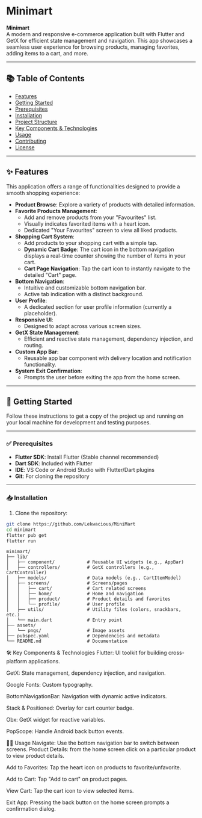 # Minimart

**Minimart**  
A modern and responsive e-commerce application built with Flutter and GetX for efficient state management and navigation. This app showcases a seamless user experience for browsing products, managing favorites, adding items to a cart, and more.

---

## 📚 Table of Contents

- [Features](#features)
- [Getting Started](#getting-started)
- [Prerequisites](#prerequisites)
- [Installation](#installation)
- [Project Structure](#project-structure)
- [Key Components & Technologies](#key-components--technologies)
- [Usage](#usage)
- [Contributing](#contributing)
- [License](#license)

---

## ✨ Features

This application offers a range of functionalities designed to provide a smooth shopping experience:

- **Product Browse**: Explore a variety of products with detailed information.
- **Favorite Products Management**:
    - Add and remove products from your "Favourites" list.
    - Visually indicates favorited items with a heart icon.
    - Dedicated "Your Favourites" screen to view all liked products.
- **Shopping Cart System**:
    - Add products to your shopping cart with a simple tap.
    - **Dynamic Cart Badge**: The cart icon in the bottom navigation displays a real-time counter showing the number of items in your cart.
    - **Cart Page Navigation**: Tap the cart icon to instantly navigate to the detailed "Cart" page.
- **Bottom Navigation**:
    - Intuitive and customizable bottom navigation bar.
    - Active tab indication with a distinct background.
- **User Profile**:
    - A dedicated section for user profile information (currently a placeholder).
- **Responsive UI**:
    - Designed to adapt across various screen sizes.
- **GetX State Management**:
    - Efficient and reactive state management, dependency injection, and routing.
- **Custom App Bar**:
    - Reusable app bar component with delivery location and notification functionality.
- **System Exit Confirmation**:
    - Prompts the user before exiting the app from the home screen.

---

## 🚀 Getting Started

Follow these instructions to get a copy of the project up and running on your local machine for development and testing purposes.

---

### ✅ Prerequisites

- **Flutter SDK**: Install Flutter (Stable channel recommended)
- **Dart SDK**: Included with Flutter
- **IDE**: VS Code or Android Studio with Flutter/Dart plugins
- **Git**: For cloning the repository

---

### 📥 Installation

1. Clone the repository:

```bash
git clone https://github.com/Lekwacious/MiniMart
cd minimart
flutter pub get
flutter run
```
```text
minimart/
├── lib/
│   ├── component/            # Reusable UI widgets (e.g., AppBar)
│   ├── controllers/          # GetX controllers (e.g., CartController)
│   ├── models/               # Data models (e.g., CartItemModel)
│   ├── screens/              # Screens/pages
│   │   ├── cart/             # Cart related screens
│   │   ├── home/             # Home and navigation
│   │   ├── product/          # Product details and favorites
│   │   └── profile/          # User profile
│   ├── utils/                # Utility files (colors, snackbars, etc.)
│   └── main.dart             # Entry point
├── assets/
│   └── pngs/                 # Image assets
├── pubspec.yaml              # Dependencies and metadata
└── README.md                 # Documentation
````
🛠 Key Components & Technologies
Flutter: UI toolkit for building cross-platform applications.

GetX: State management, dependency injection, and navigation.

Google Fonts: Custom typography.

BottomNavigationBar: Navigation with dynamic active indicators.

Stack & Positioned: Overlay for cart counter badge.

Obx: GetX widget for reactive variables.

PopScope: Handle Android back button events.

🧑‍💻 Usage
Navigate: Use the bottom navigation bar to switch between screens.
Product Details: from the home screen click on a particular product to view product details.

Add to Favorites: Tap the heart icon on products to favorite/unfavorite.

Add to Cart: Tap "Add to cart" on product pages.

View Cart: Tap the cart icon to view selected items.

Exit App: Pressing the back button on the home screen prompts a confirmation dialog.